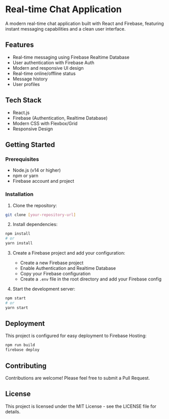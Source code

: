 # Real-time Chat Application

A modern real-time chat application built with React and Firebase, featuring instant messaging capabilities and a clean user interface.

## Features

- Real-time messaging using Firebase Realtime Database
- User authentication with Firebase Auth
- Modern and responsive UI design
- Real-time online/offline status
- Message history
- User profiles

## Tech Stack

- React.js
- Firebase (Authentication, Realtime Database)
- Modern CSS with Flexbox/Grid
- Responsive Design

## Getting Started

### Prerequisites

- Node.js (v14 or higher)
- npm or yarn
- Firebase account and project

### Installation

1. Clone the repository:
```bash
git clone [your-repository-url]
```

2. Install dependencies:
```bash
npm install
# or
yarn install
```

3. Create a Firebase project and add your configuration:
   - Create a new Firebase project
   - Enable Authentication and Realtime Database
   - Copy your Firebase configuration
   - Create a `.env` file in the root directory and add your Firebase config

4. Start the development server:
```bash
npm start
# or
yarn start
```

## Deployment

This project is configured for easy deployment to Firebase Hosting:

```bash
npm run build
firebase deploy
```

## Contributing

Contributions are welcome! Please feel free to submit a Pull Request.

## License

This project is licensed under the MIT License - see the LICENSE file for details.
